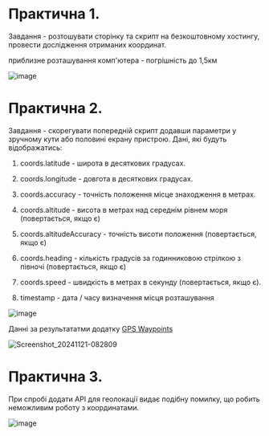 # Практична 1. 

Завдання - розтошувати сторінку та скрипт на безкоштовному хостингу, провести дослідження отриманих координат.

приблизне розташування комп'ютера - погрішність до 1,5км

![image](https://github.com/user-attachments/assets/14cb2fb9-f686-44cc-af08-4a00cc37bd2d)




# Практична 2.

Завдання - скорегувати попередній скрипт додавши параметри у зручному кути або половині екрану пристрою.
Дані, які будуть відображатись:
   
1) coords.latitude - широта в десяткових градусах.
   
2) coords.longitude - довгота в десяткових градусах.
   
3) coords.accuracy - точність положення місце знаходження в метрах.
   
4) coords.altitude - висота в метрах над середнім рівнем моря (повертається, якщо є)
    
5) coords.altitudeAccuracy - точність висоти положення (повертається, якщо є)
    
6) coords.heading - кількість градусів за годинниковою стрілкою з півночі (повертається, якщо є)
    
7) coords.speed - швидкість в метрах в секунду (повертається, якщо є).
    
8) timestamp - дата / часу визначення місця розташування


![image](https://github.com/user-attachments/assets/07b692f0-623a-4c42-8bce-e855b7a6c7ce)

Данні за результататми додатку [GPS Waypoints](https://play.google.com/store/apps/details?id=pt.bluecover.gpsegnos&hl=en-US&pli=1)

![Screenshot_20241121-082809](https://github.com/user-attachments/assets/dd3f5bd2-7c4e-4a83-a6c9-4f06093eece9)


# Практична 3.

При спробі додати API для геолокації видає подібну помилку, що робить неможливим роботу з координатами.

![image](https://github.com/user-attachments/assets/89da0d9c-b9c7-4219-b53e-31828ceedfd1)
